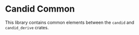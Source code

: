 # Candid Common

This library contains common elements between the `candid` and `candid_derive` crates.
